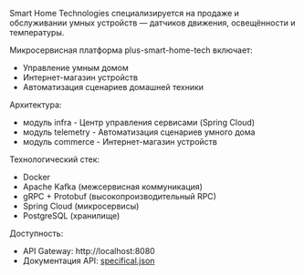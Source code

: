 Smart Home Technologies специализируется на продаже и обслуживании умных устройств — датчиков движения, освещённости и температуры.

 Микросервисная платформа plus-smart-home-tech включает:

- Управление умным домом
- Интернет-магазин устройств
- Автоматизация сценариев домашней техники

Архитектура:
- модуль infra - Центр управления сервисами (Spring Cloud)
- модуль telemetry	- Автоматизация сценариев умного дома
- модуль commerce	- Интернет-магазин устройств

Технологический стек:
- Docker
- Apache Kafka (межсервисная коммуникация)
- gRPC + Protobuf (высокопроизводительный RPC)
- Spring Cloud (микросервисы)
- PostgreSQL (хранилище)

Доступность:
- API Gateway: http://localhost:8080
- Документация API: [specifical.json](https://code.s3.yandex.net/Java/project19/http-api-spec.json?etag=636f8795094ed0aee7b6adf854eb6fc8)
